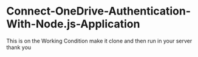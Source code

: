 # Connect-OneDrive-Authentication-With-Node.js-Application
This is on the Working Condition
make it clone and then run in your server 
thank you

